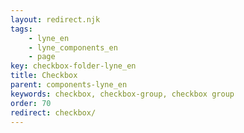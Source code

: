 ```yaml
---
layout: redirect.njk
tags: 
    - lyne_en
    - lyne_components_en
    - page
key: checkbox-folder-lyne_en
title: Checkbox
parent: components-lyne_en
keywords: checkbox, checkbox-group, checkbox group
order: 70
redirect: checkbox/
---
```

